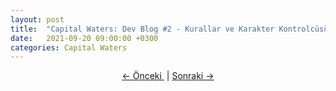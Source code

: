 ```yaml
---
layout: post
title:  "Capital Waters: Dev Blog #2 - Kurallar ve Karakter Kontrolcüsü."
date:   2021-09-20 09:00:00 +0300
categories: Capital Waters
---
```

<p align = "center">
<a href="/capital/waters/2021/09/17/devblog-1-proje-ve-tercihler.html"> <- Önceki </a>
&nbsp;|
<a href="/capital/waters/2021/09/20/devblog-2-kurallar-ve-karakter-kontrolcüsü.html">Sonraki -></a>

</p>
